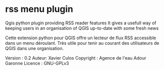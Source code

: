 rss menu plugin
===============

Qgis python plugin providing RSS reader features 
It gives a usefull way of keeping users in an organisation of QGIS up-to-date with some fresh news

Cette extension python pour QGIS offre un lecteur de flux RSS accessible dans un menu déroulant. 
Très utile pour tenir au courant des utilisateurs de QGIS dans une organisation. 


Version : 0.2
Auteur: Xavier Culos
Copyright : Agence de l'eau Adour Garonne
Licence : GNU-GPLv3
